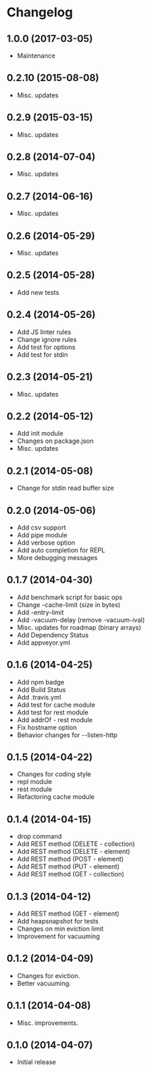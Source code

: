# Changelog

## 1.0.0 (2017-03-05)

- Maintenance

## 0.2.10 (2015-08-08)

- Misc. updates

## 0.2.9 (2015-03-15)

- Misc. updates

## 0.2.8 (2014-07-04)

- Misc. updates

## 0.2.7 (2014-06-16)

- Misc. updates

## 0.2.6 (2014-05-29)

- Misc. updates

## 0.2.5 (2014-05-28)

- Add new tests

## 0.2.4 (2014-05-26)

- Add JS linter rules
- Change ignore rules
- Add test for options
- Add test for stdin

## 0.2.3 (2014-05-21)

- Misc. updates

## 0.2.2 (2014-05-12)

- Add init module
- Changes on package.json
- Misc. updates

## 0.2.1 (2014-05-08)

- Change for stdin read buffer size

## 0.2.0 (2014-05-06)

- Add csv support
- Add pipe module
- Add verbose option
- Add auto completion for REPL
- More debugging messages

## 0.1.7 (2014-04-30)

- Add benchmark script for basic ops
- Change -cache-limit (size in bytes)
- Add -entry-limit
- Add -vacuum-delay (remove -vacuum-ival)
- Misc. updates for roadmap (binary arrays)
- Add Dependency Status
- Add appveyor.yml

## 0.1.6 (2014-04-25)

- Add npm badge
- Add Build Status
- Add .travis.yml
- Add test for cache module
- Add test for rest module
- Add addrOf - rest module
- Fix hostname option
- Behavior changes for --listen-http

## 0.1.5 (2014-04-22)

- Changes for coding style
- repl module
- rest module
- Refactoring cache module

## 0.1.4 (2014-04-15)

- drop command
- Add REST method (DELETE - collection)
- Add REST method (DELETE - element)
- Add REST method (POST - element)
- Add REST method (PUT - element)
- Add REST method (GET - collection)

## 0.1.3 (2014-04-12)

- Add REST method (GET - element)
- Add heapsnapshot for tests
- Changes on min eviction limit
- Improvement for vacuuming

## 0.1.2 (2014-04-09)

- Changes for eviction.
- Better vacuuming.

## 0.1.1 (2014-04-08)

- Misc. improvements.

## 0.1.0 (2014-04-07)

- Initial release